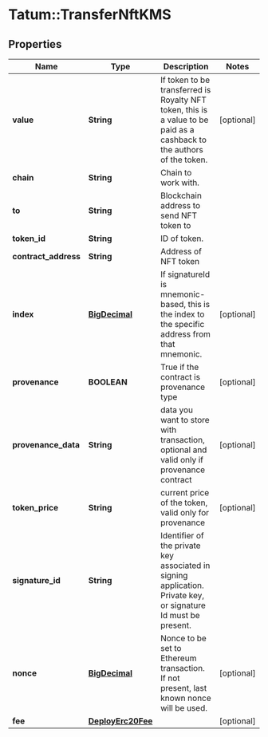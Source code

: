 # Tatum::TransferNftKMS

## Properties
Name | Type | Description | Notes
------------ | ------------- | ------------- | -------------
**value** | **String** | If token to be transferred is Royalty NFT token, this is a value to be paid as a cashback to the authors of the token. | [optional] 
**chain** | **String** | Chain to work with. | 
**to** | **String** | Blockchain address to send NFT token to | 
**token_id** | **String** | ID of token. | 
**contract_address** | **String** | Address of NFT token | 
**index** | [**BigDecimal**](BigDecimal.md) | If signatureId is mnemonic-based, this is the index to the specific address from that mnemonic. | [optional] 
**provenance** | **BOOLEAN** | True if the contract is provenance type | [optional] 
**provenance_data** | **String** | data you want to store with transaction, optional and valid only if provenance contract | [optional] 
**token_price** | **String** | current price of the token, valid only for provenance | [optional] 
**signature_id** | **String** | Identifier of the private key associated in signing application. Private key, or signature Id must be present. | 
**nonce** | [**BigDecimal**](BigDecimal.md) | Nonce to be set to Ethereum transaction. If not present, last known nonce will be used. | [optional] 
**fee** | [**DeployErc20Fee**](DeployErc20Fee.md) |  | [optional] 

